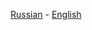 [Russian](https://github.com/driversline/nginx/blob/main/ip/Russian.md) - [English](https://github.com/driversline/nginx/blob/main/ip/English.md)
